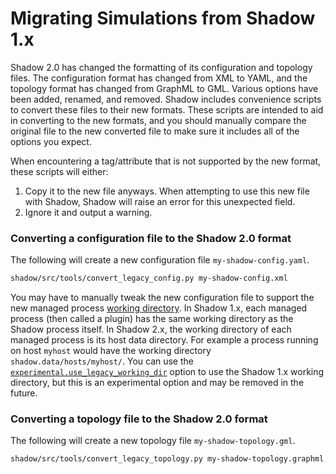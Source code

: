 # Migrating Simulations from Shadow 1.x

Shadow 2.0 has changed the formatting of its configuration and topology files. The configuration format has changed from XML to YAML, and the topology format has changed from GraphML to GML. Various options have been added, renamed, and removed. Shadow includes convenience scripts to convert these files to their new formats. These scripts are intended to aid in converting to the new formats, and you should manually compare the original file to the new converted file to make sure it includes all of the options you expect.

When encountering a tag/attribute that is not supported by the new format, these scripts will either:

1. Copy it to the new file anyways. When attempting to use this new file with Shadow, Shadow will raise an error for this unexpected field.
2. Ignore it and output a warning.

### Converting a configuration file to the Shadow 2.0 format

The following will create a new configuration file `my-shadow-config.yaml`.

```bash
shadow/src/tools/convert_legacy_config.py my-shadow-config.xml
```

You may have to manually tweak the new configuration file to support the new
managed process [working directory](https://en.wikipedia.org/wiki/Working_directory). In
Shadow 1.x, each managed process (then called a plugin) has the same working directory as the Shadow process
itself. In Shadow 2.x, the working directory of each managed process is its host data
directory. For example a process running on host `myhost` would have the working
directory `shadow.data/hosts/myhost/`. You can use the
[`experimental.use_legacy_working_dir`](shadow_config_options.md#experimentaluse_legacy_working_dir)
option to use the Shadow 1.x working directory, but this is an experimental
option and may be removed in the future.

### Converting a topology file to the Shadow 2.0 format

The following will create a new topology file `my-shadow-topology.gml`.

```bash
shadow/src/tools/convert_legacy_topology.py my-shadow-topology.graphml.xml > my-shadow-topology.gml
```

